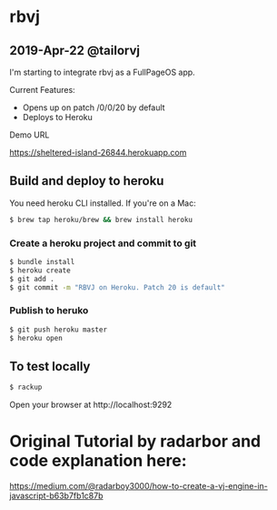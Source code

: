# rbvj

## 2019-Apr-22 @tailorvj

I'm starting to integrate rbvj as a FullPageOS app. 

Current Features:

* Opens up on patch /0/0/20 by default
* Deploys to Heroku

Demo URL

https://sheltered-island-26844.herokuapp.com

## Build and deploy to heroku

You need heroku CLI installed. If you're on a Mac:

```bash
$ brew tap heroku/brew && brew install heroku
```

### Create a heroku project and commit to git

```bash
$ bundle install
$ heroku create
$ git add .
$ git commit -m "RBVJ on Heroku. Patch 20 is default"
```

### Publish to heruko

```bash
$ git push heroku master
$ heroku open
```

## To test locally

```bash
$ rackup
```

Open your browser at http://localhost:9292

# Original Tutorial by radarbor and code explanation here:

https://medium.com/@radarboy3000/how-to-create-a-vj-engine-in-javascript-b63b7fb1c87b


